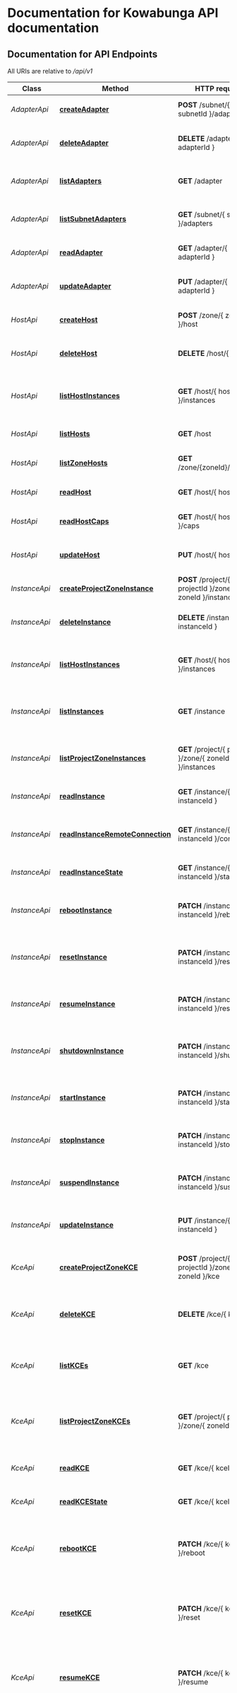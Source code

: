# Documentation for Kowabunga API documentation

<a name="documentation-for-api-endpoints"></a>
## Documentation for API Endpoints

All URIs are relative to */api/v1*

| Class | Method | HTTP request | Description |
|------------ | ------------- | ------------- | -------------|
| *AdapterApi* | [**createAdapter**](Apis/AdapterApi.md#createadapter) | **POST** /subnet/{ subnetId }/adapter | Creates a new network adapter. |
*AdapterApi* | [**deleteAdapter**](Apis/AdapterApi.md#deleteadapter) | **DELETE** /adapter/{ adapterId } | Deletes an existing network adapter. |
*AdapterApi* | [**listAdapters**](Apis/AdapterApi.md#listadapters) | **GET** /adapter | Returns the IDs of network adapter objects. |
*AdapterApi* | [**listSubnetAdapters**](Apis/AdapterApi.md#listsubnetadapters) | **GET** /subnet/{ subnetId }/adapters | Returns the IDs of network adapter objects. |
*AdapterApi* | [**readAdapter**](Apis/AdapterApi.md#readadapter) | **GET** /adapter/{ adapterId } | Returns a network adapter. |
*AdapterApi* | [**updateAdapter**](Apis/AdapterApi.md#updateadapter) | **PUT** /adapter/{ adapterId } | Updates a network adapter configuration. |
| *HostApi* | [**createHost**](Apis/HostApi.md#createhost) | **POST** /zone/{ zoneId }/host | Creates a new computing host. |
*HostApi* | [**deleteHost**](Apis/HostApi.md#deletehost) | **DELETE** /host/{ hostId } | Deletes an existing computing host. |
*HostApi* | [**listHostInstances**](Apis/HostApi.md#listhostinstances) | **GET** /host/{ hostId }/instances | Returns the IDs of virtual machine instance objects. |
*HostApi* | [**listHosts**](Apis/HostApi.md#listhosts) | **GET** /host | Returns the IDs of computing host objects. |
*HostApi* | [**listZoneHosts**](Apis/HostApi.md#listzonehosts) | **GET** /zone/{zoneId}/hosts | Returns the IDs of computing host objects. |
*HostApi* | [**readHost**](Apis/HostApi.md#readhost) | **GET** /host/{ hostId } | Returns a computing host. |
*HostApi* | [**readHostCaps**](Apis/HostApi.md#readhostcaps) | **GET** /host/{ hostId }/caps | Returns a computing host capability. |
*HostApi* | [**updateHost**](Apis/HostApi.md#updatehost) | **PUT** /host/{ hostId } | Updates a computing host configuration. |
| *InstanceApi* | [**createProjectZoneInstance**](Apis/InstanceApi.md#createprojectzoneinstance) | **POST** /project/{ projectId }/zone/{ zoneId }/instance | Creates a new virtual machine instance. |
*InstanceApi* | [**deleteInstance**](Apis/InstanceApi.md#deleteinstance) | **DELETE** /instance/{ instanceId } | Deletes an existing virtual machine instance. |
*InstanceApi* | [**listHostInstances**](Apis/InstanceApi.md#listhostinstances) | **GET** /host/{ hostId }/instances | Returns the IDs of virtual machine instance objects. |
*InstanceApi* | [**listInstances**](Apis/InstanceApi.md#listinstances) | **GET** /instance | Returns the IDs of virtual machine instance objects. |
*InstanceApi* | [**listProjectZoneInstances**](Apis/InstanceApi.md#listprojectzoneinstances) | **GET** /project/{ projectId }/zone/{ zoneId }/instances | Returns the IDs of virtual machine instance objects. |
*InstanceApi* | [**readInstance**](Apis/InstanceApi.md#readinstance) | **GET** /instance/{ instanceId } | Returns a virtual machine instance. |
*InstanceApi* | [**readInstanceRemoteConnection**](Apis/InstanceApi.md#readinstanceremoteconnection) | **GET** /instance/{ instanceId }/connect | Returns a virtual machine instance remote access characteristics. |
*InstanceApi* | [**readInstanceState**](Apis/InstanceApi.md#readinstancestate) | **GET** /instance/{ instanceId }/state | Returns a virtual machine instance state. |
*InstanceApi* | [**rebootInstance**](Apis/InstanceApi.md#rebootinstance) | **PATCH** /instance/{ instanceId }/reboot | Performs a virtual machine instance software reboot. |
*InstanceApi* | [**resetInstance**](Apis/InstanceApi.md#resetinstance) | **PATCH** /instance/{ instanceId }/reset | Performs a virtual machine instance hardware reset. |
*InstanceApi* | [**resumeInstance**](Apis/InstanceApi.md#resumeinstance) | **PATCH** /instance/{ instanceId }/resume | Performs a virtual machine instance software PM resume. |
*InstanceApi* | [**shutdownInstance**](Apis/InstanceApi.md#shutdowninstance) | **PATCH** /instance/{ instanceId }/shutdown | Performs a virtual machine instance software shutdown. |
*InstanceApi* | [**startInstance**](Apis/InstanceApi.md#startinstance) | **PATCH** /instance/{ instanceId }/start | Performs a virtual machine instance hardware boot-up. |
*InstanceApi* | [**stopInstance**](Apis/InstanceApi.md#stopinstance) | **PATCH** /instance/{ instanceId }/stop | Performs a virtual machine instance hardware stop. |
*InstanceApi* | [**suspendInstance**](Apis/InstanceApi.md#suspendinstance) | **PATCH** /instance/{ instanceId }/suspend | Performs a virtual machine instance software PM suspend. |
*InstanceApi* | [**updateInstance**](Apis/InstanceApi.md#updateinstance) | **PUT** /instance/{ instanceId } | Updates a virtual machine instance configuration. |
| *KceApi* | [**createProjectZoneKCE**](Apis/KceApi.md#createprojectzonekce) | **POST** /project/{ projectId }/zone/{ zoneId }/kce | Creates a new KCE (Kowabunga Compute Engine). |
*KceApi* | [**deleteKCE**](Apis/KceApi.md#deletekce) | **DELETE** /kce/{ kceId } | Deletes an existing KCE (Kowabunga Compute Engine). |
*KceApi* | [**listKCEs**](Apis/KceApi.md#listkces) | **GET** /kce | Returns the IDs of KCE (Kowabunga Compute Engine) objects. |
*KceApi* | [**listProjectZoneKCEs**](Apis/KceApi.md#listprojectzonekces) | **GET** /project/{ projectId }/zone/{ zoneId }/kces | Returns the IDs of KCE (Kowabunga Compute Engine) objects. |
*KceApi* | [**readKCE**](Apis/KceApi.md#readkce) | **GET** /kce/{ kceId } | Returns a KCE (Kowabunga Compute Engine). |
*KceApi* | [**readKCEState**](Apis/KceApi.md#readkcestate) | **GET** /kce/{ kceId }/state | Returns a virtual machine instance state. |
*KceApi* | [**rebootKCE**](Apis/KceApi.md#rebootkce) | **PATCH** /kce/{ kceId }/reboot | Performs a KCE (Kowabunga Compute Engine) software reboot. |
*KceApi* | [**resetKCE**](Apis/KceApi.md#resetkce) | **PATCH** /kce/{ kceId }/reset | Performs a KCE (Kowabunga Compute Engine) hardware reset. |
*KceApi* | [**resumeKCE**](Apis/KceApi.md#resumekce) | **PATCH** /kce/{ kceId }/resume | Performs a KCE (Kowabunga Compute Engine) software PM resume. |
*KceApi* | [**shutdownKCE**](Apis/KceApi.md#shutdownkce) | **PATCH** /kce/{ kceId }/shutdown | Performs a KCE (Kowabunga Compute Engine) software shutdown. |
*KceApi* | [**startKCE**](Apis/KceApi.md#startkce) | **PATCH** /kce/{ kceId }/start | Performs a KCE (Kowabunga Compute Engine) hardware boot-up. |
*KceApi* | [**stopKCE**](Apis/KceApi.md#stopkce) | **PATCH** /kce/{ kceId }/stop | Performs a KCE (Kowabunga Compute Engine) hardware stop. |
*KceApi* | [**suspendKCE**](Apis/KceApi.md#suspendkce) | **PATCH** /kce/{ kceId }/suspend | Performs a KCE (Kowabunga Compute Engine) software PM suspend. |
*KceApi* | [**updateKCE**](Apis/KceApi.md#updatekce) | **PUT** /kce/{ kceId } | Updates a KCE (Kowabunga Compute Engine) configuration. |
| *KfsApi* | [**createProjectZoneKFS**](Apis/KfsApi.md#createprojectzonekfs) | **POST** /project/{ projectId }/zone/{ zoneId }/kfs | Creates a new KFS (Kowabunga File System). |
*KfsApi* | [**deleteKFS**](Apis/KfsApi.md#deletekfs) | **DELETE** /kfs/{ kfsId } | Deletes an existing KFS (Kowabunga File System). |
*KfsApi* | [**listKFSs**](Apis/KfsApi.md#listkfss) | **GET** /kfs | Returns the IDs of KFS (Kowabunga File System) objects. |
*KfsApi* | [**listProjectZoneKFSs**](Apis/KfsApi.md#listprojectzonekfss) | **GET** /project/{ projectId }/zone/{ zoneId }/kfs | Returns the IDs of KFS (Kowabunga File System) objects. |
*KfsApi* | [**listStorageNFSKFSs**](Apis/KfsApi.md#liststoragenfskfss) | **GET** /nfs/{ nfsId }/kfs | Returns the IDs of KFS (Kowabunga File System) objects. |
*KfsApi* | [**readKFS**](Apis/KfsApi.md#readkfs) | **GET** /kfs/{ kfsId } | Returns a KFS (Kowabunga File System). |
*KfsApi* | [**updateKFS**](Apis/KfsApi.md#updatekfs) | **PUT** /kfs/{ kfsId } | Updates a KFS (Kowabunga File System) configuration. |
| *KgwApi* | [**createProjectZoneKGW**](Apis/KgwApi.md#createprojectzonekgw) | **POST** /project/{ projectId }/zone/{ zoneId }/kgw | Creates a new KGW (Kowabunga Network Gateway). |
*KgwApi* | [**deleteKGW**](Apis/KgwApi.md#deletekgw) | **DELETE** /kgw/kgwId } | Deletes an existing KGW (Kowabunga Network Gateway). |
*KgwApi* | [**listKGWs**](Apis/KgwApi.md#listkgws) | **GET** /kgw | Returns the IDs of KGW (Kowabunga Network Gateway) objects. |
*KgwApi* | [**listProjectZoneKGWs**](Apis/KgwApi.md#listprojectzonekgws) | **GET** /project/{ projectId }/zone/{ zoneId }/kgws | Returns the IDs of KGW (Kowabunga Network Gateway) objects. |
*KgwApi* | [**readKGW**](Apis/KgwApi.md#readkgw) | **GET** /kgw/kgwId } | Returns a KGW (Kowabunga Network Gateway). |
*KgwApi* | [**updateKGW**](Apis/KgwApi.md#updatekgw) | **PUT** /kgw/kgwId } | Updates a KGW (Kowabunga Network Gateway) configuration. |
| *NetgwApi* | [**createNetGW**](Apis/NetgwApi.md#createnetgw) | **POST** /zone/{ zoneId }/netgw | Creates a new Iris network gateway. |
*NetgwApi* | [**deleteNetGW**](Apis/NetgwApi.md#deletenetgw) | **DELETE** /netgw/{ netgwId } | Deletes an existing Iris network gateway. |
*NetgwApi* | [**listNetGWs**](Apis/NetgwApi.md#listnetgws) | **GET** /netgw | Returns the IDs of Iris network gateway objects. |
*NetgwApi* | [**listZoneNetGWs**](Apis/NetgwApi.md#listzonenetgws) | **GET** /zone/{ zoneId }/netgws | Returns the IDs of Iris network gateway objects. |
*NetgwApi* | [**readNetGW**](Apis/NetgwApi.md#readnetgw) | **GET** /netgw/{ netgwId } | Returns a Iris network gateway. |
*NetgwApi* | [**updateNetGW**](Apis/NetgwApi.md#updatenetgw) | **PUT** /netgw/{ netgwId } | Updates a Iris network gateway configuration. |
| *NfsApi* | [**createStorageNFS**](Apis/NfsApi.md#createstoragenfs) | **POST** /zone/{ zoneId }/nfs | Creates a new NFS storage. |
*NfsApi* | [**deleteStorageNFS**](Apis/NfsApi.md#deletestoragenfs) | **DELETE** /nfs/{ nfsId } | Deletes an existing NFS storage. |
*NfsApi* | [**listStorageNFSKFSs**](Apis/NfsApi.md#liststoragenfskfss) | **GET** /nfs/{ nfsId }/kfs | Returns the IDs of KFS (Kowabunga File System) objects. |
*NfsApi* | [**listStorageNFSs**](Apis/NfsApi.md#liststoragenfss) | **GET** /nfs | Returns the IDs of NFS storage objects. |
*NfsApi* | [**listZoneStorageNFSs**](Apis/NfsApi.md#listzonestoragenfss) | **GET** /zone/{ zoneId }/nfs | Returns the IDs of NFS storage objects. |
*NfsApi* | [**readStorageNFS**](Apis/NfsApi.md#readstoragenfs) | **GET** /nfs/{ nfsId } | Returns a NFS storage. |
*NfsApi* | [**setZoneDefaultStorageNFS**](Apis/NfsApi.md#setzonedefaultstoragenfs) | **PATCH** /zone/{ zoneId }/nfs/{ nfsId }/default | Performs a availability zone setting of default NFS storage. |
*NfsApi* | [**updateStorageNFS**](Apis/NfsApi.md#updatestoragenfs) | **PUT** /nfs/{ nfsId } | Updates a NFS storage configuration. |
| *PoolApi* | [**createStoragePool**](Apis/PoolApi.md#createstoragepool) | **POST** /zone/{ zoneId }/pool | Creates a new storage pool. |
*PoolApi* | [**createTemplate**](Apis/PoolApi.md#createtemplate) | **POST** /pool/{ poolId }/template | Creates a new image template. |
*PoolApi* | [**deleteStoragePool**](Apis/PoolApi.md#deletestoragepool) | **DELETE** /pool/{ poolId } | Deletes an existing storage pool. |
*PoolApi* | [**listStoragePoolTemplates**](Apis/PoolApi.md#liststoragepooltemplates) | **GET** /pool/{ poolId }/templates | Returns the IDs of image template objects. |
*PoolApi* | [**listStoragePoolVolumes**](Apis/PoolApi.md#liststoragepoolvolumes) | **GET** /pool/{ poolId }/volumes | Returns the IDs of storage volume objects. |
*PoolApi* | [**listStoragePools**](Apis/PoolApi.md#liststoragepools) | **GET** /pool | Returns the IDs of storage pool objects. |
*PoolApi* | [**listZoneStoragePools**](Apis/PoolApi.md#listzonestoragepools) | **GET** /zone/{ zoneId }/pools | Returns the IDs of storage pool objects. |
*PoolApi* | [**readStoragePool**](Apis/PoolApi.md#readstoragepool) | **GET** /pool/{ poolId } | Returns a storage pool. |
*PoolApi* | [**setStoragePoolDefaultTemplate**](Apis/PoolApi.md#setstoragepooldefaulttemplate) | **PATCH** /pool/{ poolId }/template/{ templateId }/default | Performs a storage pool setting of default template. |
*PoolApi* | [**setZoneDefaultStoragePool**](Apis/PoolApi.md#setzonedefaultstoragepool) | **PATCH** /zone/{ zoneId }/pool/{ poolId }/default | Performs a availability zone setting of default storage pool. |
*PoolApi* | [**updateStoragePool**](Apis/PoolApi.md#updatestoragepool) | **PUT** /pool/{ poolId } | Updates a storage pool configuration. |
| *ProjectApi* | [**createProject**](Apis/ProjectApi.md#createproject) | **POST** /project | Creates a new project. |
*ProjectApi* | [**createProjectDnsRecord**](Apis/ProjectApi.md#createprojectdnsrecord) | **POST** /project/{ projectId }/record | Creates a new DNS record. |
*ProjectApi* | [**createProjectZoneInstance**](Apis/ProjectApi.md#createprojectzoneinstance) | **POST** /project/{ projectId }/zone/{ zoneId }/instance | Creates a new virtual machine instance. |
*ProjectApi* | [**createProjectZoneKCE**](Apis/ProjectApi.md#createprojectzonekce) | **POST** /project/{ projectId }/zone/{ zoneId }/kce | Creates a new KCE (Kowabunga Compute Engine). |
*ProjectApi* | [**createProjectZoneKFS**](Apis/ProjectApi.md#createprojectzonekfs) | **POST** /project/{ projectId }/zone/{ zoneId }/kfs | Creates a new KFS (Kowabunga File System). |
*ProjectApi* | [**createProjectZoneKGW**](Apis/ProjectApi.md#createprojectzonekgw) | **POST** /project/{ projectId }/zone/{ zoneId }/kgw | Creates a new KGW (Kowabunga Network Gateway). |
*ProjectApi* | [**createProjectZoneVolume**](Apis/ProjectApi.md#createprojectzonevolume) | **POST** /project/{ projectId }/zone/{ zoneId }/volume | Creates a new storage volume. |
*ProjectApi* | [**deleteProject**](Apis/ProjectApi.md#deleteproject) | **DELETE** /project/{ projectId } | Deletes an existing project. |
*ProjectApi* | [**listProjectDnsRecords**](Apis/ProjectApi.md#listprojectdnsrecords) | **GET** /project/{ projectId}/records | Returns the IDs of DNS record objects. |
*ProjectApi* | [**listProjectZoneInstances**](Apis/ProjectApi.md#listprojectzoneinstances) | **GET** /project/{ projectId }/zone/{ zoneId }/instances | Returns the IDs of virtual machine instance objects. |
*ProjectApi* | [**listProjectZoneKCEs**](Apis/ProjectApi.md#listprojectzonekces) | **GET** /project/{ projectId }/zone/{ zoneId }/kces | Returns the IDs of KCE (Kowabunga Compute Engine) objects. |
*ProjectApi* | [**listProjectZoneKFSs**](Apis/ProjectApi.md#listprojectzonekfss) | **GET** /project/{ projectId }/zone/{ zoneId }/kfs | Returns the IDs of KFS (Kowabunga File System) objects. |
*ProjectApi* | [**listProjectZoneKGWs**](Apis/ProjectApi.md#listprojectzonekgws) | **GET** /project/{ projectId }/zone/{ zoneId }/kgws | Returns the IDs of KGW (Kowabunga Network Gateway) objects. |
*ProjectApi* | [**listProjectZoneVolumes**](Apis/ProjectApi.md#listprojectzonevolumes) | **GET** /project/{ projectId }/zone/{ zoneId }/volumes | Returns the IDs of storage volume objects. |
*ProjectApi* | [**listProjects**](Apis/ProjectApi.md#listprojects) | **GET** /project | Returns the IDs of project objects. |
*ProjectApi* | [**readProject**](Apis/ProjectApi.md#readproject) | **GET** /project/{ projectId } | Returns a project. |
*ProjectApi* | [**readProjectCost**](Apis/ProjectApi.md#readprojectcost) | **GET** /project/{ projectId }/cost | Returns a resource cost. |
*ProjectApi* | [**readProjectUsage**](Apis/ProjectApi.md#readprojectusage) | **GET** /project/{ projectId }/usage | Returns a global project resource quotas/usage (0 for unlimited). |
*ProjectApi* | [**updateProject**](Apis/ProjectApi.md#updateproject) | **PUT** /project/{ projectId } | Updates a project configuration. |
| *RecordApi* | [**createProjectDnsRecord**](Apis/RecordApi.md#createprojectdnsrecord) | **POST** /project/{ projectId }/record | Creates a new DNS record. |
*RecordApi* | [**deleteDnsRecord**](Apis/RecordApi.md#deletednsrecord) | **DELETE** /record/{ recordId } | Deletes an existing DNS record. |
*RecordApi* | [**listProjectDnsRecords**](Apis/RecordApi.md#listprojectdnsrecords) | **GET** /project/{ projectId}/records | Returns the IDs of DNS record objects. |
*RecordApi* | [**readDnsRecord**](Apis/RecordApi.md#readdnsrecord) | **GET** /record/{ recordId } | Returns a DNS record. |
*RecordApi* | [**updateDnsRecord**](Apis/RecordApi.md#updatednsrecord) | **PUT** /record/{ recordId } | Updates a DNS record configuration. |
| *RegionApi* | [**createRegion**](Apis/RegionApi.md#createregion) | **POST** /region | Creates a new region. |
*RegionApi* | [**createZone**](Apis/RegionApi.md#createzone) | **POST** /region/{ regionId }/zone | Creates a new availability zone. |
*RegionApi* | [**deleteRegion**](Apis/RegionApi.md#deleteregion) | **DELETE** /region/{ regionId } | Deletes an existing region. |
*RegionApi* | [**listRegionZones**](Apis/RegionApi.md#listregionzones) | **GET** /region/{regionId}/zones | Returns the IDs of availability zone objects. |
*RegionApi* | [**listRegions**](Apis/RegionApi.md#listregions) | **GET** /region | Returns the IDs of region objects. |
*RegionApi* | [**readRegion**](Apis/RegionApi.md#readregion) | **GET** /region/{ regionId } | Returns a region. |
*RegionApi* | [**updateRegion**](Apis/RegionApi.md#updateregion) | **PUT** /region/{ regionId } | Updates a region configuration. |
| *SubnetApi* | [**createAdapter**](Apis/SubnetApi.md#createadapter) | **POST** /subnet/{ subnetId }/adapter | Creates a new network adapter. |
*SubnetApi* | [**createSubnet**](Apis/SubnetApi.md#createsubnet) | **POST** /vnet/{ vnetId }/subnet | Creates a new network subnet. |
*SubnetApi* | [**deleteSubnet**](Apis/SubnetApi.md#deletesubnet) | **DELETE** /subnet/{ subnetId } | Deletes an existing network subnet. |
*SubnetApi* | [**listSubnetAdapters**](Apis/SubnetApi.md#listsubnetadapters) | **GET** /subnet/{ subnetId }/adapters | Returns the IDs of network adapter objects. |
*SubnetApi* | [**listSubnets**](Apis/SubnetApi.md#listsubnets) | **GET** /subnet | Returns the IDs of network subnet objects. |
*SubnetApi* | [**listVNetSubnets**](Apis/SubnetApi.md#listvnetsubnets) | **GET** /vnet/{ vnetId }/subnets | Returns the IDs of network subnet objects. |
*SubnetApi* | [**readSubnet**](Apis/SubnetApi.md#readsubnet) | **GET** /subnet/{ subnetId } | Returns a network subnet. |
*SubnetApi* | [**setVNetDefaultSubnet**](Apis/SubnetApi.md#setvnetdefaultsubnet) | **PATCH** /vnet/{ vnetId }/subnet/{ subnetId }/default | Performs a virtual network setting of default network subnet. |
*SubnetApi* | [**updateSubnet**](Apis/SubnetApi.md#updatesubnet) | **PUT** /subnet/{ subnetId } | Updates a network subnet configuration. |
| *TemplateApi* | [**createTemplate**](Apis/TemplateApi.md#createtemplate) | **POST** /pool/{ poolId }/template | Creates a new image template. |
*TemplateApi* | [**deleteTemplate**](Apis/TemplateApi.md#deletetemplate) | **DELETE** /template/{ templateId } | Deletes an existing image template. |
*TemplateApi* | [**listStoragePoolTemplates**](Apis/TemplateApi.md#liststoragepooltemplates) | **GET** /pool/{ poolId }/templates | Returns the IDs of image template objects. |
*TemplateApi* | [**listTemplates**](Apis/TemplateApi.md#listtemplates) | **GET** /template | Returns the IDs of image template objects. |
*TemplateApi* | [**readTemplate**](Apis/TemplateApi.md#readtemplate) | **GET** /template/{ templateId } | Returns a image template. |
*TemplateApi* | [**setStoragePoolDefaultTemplate**](Apis/TemplateApi.md#setstoragepooldefaulttemplate) | **PATCH** /pool/{ poolId }/template/{ templateId }/default | Performs a storage pool setting of default template. |
*TemplateApi* | [**updateTemplate**](Apis/TemplateApi.md#updatetemplate) | **PUT** /template/{ templateId } | Updates a image template configuration. |
| *VnetApi* | [**createSubnet**](Apis/VnetApi.md#createsubnet) | **POST** /vnet/{ vnetId }/subnet | Creates a new network subnet. |
*VnetApi* | [**createVNet**](Apis/VnetApi.md#createvnet) | **POST** /zone/{ zoneId }/vnet | Creates a new virtual network. |
*VnetApi* | [**deleteVNet**](Apis/VnetApi.md#deletevnet) | **DELETE** /vnet/{ vnetId } | Deletes an existing virtual network. |
*VnetApi* | [**listVNetSubnets**](Apis/VnetApi.md#listvnetsubnets) | **GET** /vnet/{ vnetId }/subnets | Returns the IDs of network subnet objects. |
*VnetApi* | [**listVNets**](Apis/VnetApi.md#listvnets) | **GET** /vnet | Returns the IDs of virtual network objects. |
*VnetApi* | [**listZoneVNets**](Apis/VnetApi.md#listzonevnets) | **GET** /zone/{ zoneId }/vnets | Returns the IDs of virtual network objects. |
*VnetApi* | [**readVNet**](Apis/VnetApi.md#readvnet) | **GET** /vnet/{ vnetId } | Returns a virtual network. |
*VnetApi* | [**setVNetDefaultSubnet**](Apis/VnetApi.md#setvnetdefaultsubnet) | **PATCH** /vnet/{ vnetId }/subnet/{ subnetId }/default | Performs a virtual network setting of default network subnet. |
*VnetApi* | [**updateVNet**](Apis/VnetApi.md#updatevnet) | **PUT** /vnet/{ vnetId } | Updates a virtual network configuration. |
| *VolumeApi* | [**createProjectZoneVolume**](Apis/VolumeApi.md#createprojectzonevolume) | **POST** /project/{ projectId }/zone/{ zoneId }/volume | Creates a new storage volume. |
*VolumeApi* | [**deleteVolume**](Apis/VolumeApi.md#deletevolume) | **DELETE** /volume/{ volumeId } | Deletes an existing storage volume. |
*VolumeApi* | [**listProjectZoneVolumes**](Apis/VolumeApi.md#listprojectzonevolumes) | **GET** /project/{ projectId }/zone/{ zoneId }/volumes | Returns the IDs of storage volume objects. |
*VolumeApi* | [**listStoragePoolVolumes**](Apis/VolumeApi.md#liststoragepoolvolumes) | **GET** /pool/{ poolId }/volumes | Returns the IDs of storage volume objects. |
*VolumeApi* | [**listVolumes**](Apis/VolumeApi.md#listvolumes) | **GET** /volume | Returns the IDs of storage volume objects. |
*VolumeApi* | [**readVolume**](Apis/VolumeApi.md#readvolume) | **GET** /volume/{ volumeId } | Returns a storage volume. |
*VolumeApi* | [**updateVolume**](Apis/VolumeApi.md#updatevolume) | **PUT** /volume/{ volumeId } | Updates a storage volume configuration. |
| *ZoneApi* | [**createHost**](Apis/ZoneApi.md#createhost) | **POST** /zone/{ zoneId }/host | Creates a new computing host. |
*ZoneApi* | [**createNetGW**](Apis/ZoneApi.md#createnetgw) | **POST** /zone/{ zoneId }/netgw | Creates a new Iris network gateway. |
*ZoneApi* | [**createProjectZoneInstance**](Apis/ZoneApi.md#createprojectzoneinstance) | **POST** /project/{ projectId }/zone/{ zoneId }/instance | Creates a new virtual machine instance. |
*ZoneApi* | [**createProjectZoneKCE**](Apis/ZoneApi.md#createprojectzonekce) | **POST** /project/{ projectId }/zone/{ zoneId }/kce | Creates a new KCE (Kowabunga Compute Engine). |
*ZoneApi* | [**createProjectZoneKFS**](Apis/ZoneApi.md#createprojectzonekfs) | **POST** /project/{ projectId }/zone/{ zoneId }/kfs | Creates a new KFS (Kowabunga File System). |
*ZoneApi* | [**createProjectZoneKGW**](Apis/ZoneApi.md#createprojectzonekgw) | **POST** /project/{ projectId }/zone/{ zoneId }/kgw | Creates a new KGW (Kowabunga Network Gateway). |
*ZoneApi* | [**createProjectZoneVolume**](Apis/ZoneApi.md#createprojectzonevolume) | **POST** /project/{ projectId }/zone/{ zoneId }/volume | Creates a new storage volume. |
*ZoneApi* | [**createStorageNFS**](Apis/ZoneApi.md#createstoragenfs) | **POST** /zone/{ zoneId }/nfs | Creates a new NFS storage. |
*ZoneApi* | [**createStoragePool**](Apis/ZoneApi.md#createstoragepool) | **POST** /zone/{ zoneId }/pool | Creates a new storage pool. |
*ZoneApi* | [**createVNet**](Apis/ZoneApi.md#createvnet) | **POST** /zone/{ zoneId }/vnet | Creates a new virtual network. |
*ZoneApi* | [**createZone**](Apis/ZoneApi.md#createzone) | **POST** /region/{ regionId }/zone | Creates a new availability zone. |
*ZoneApi* | [**deleteZone**](Apis/ZoneApi.md#deletezone) | **DELETE** /zone/{ zoneId } | Deletes an existing availability zone. |
*ZoneApi* | [**listProjectZoneInstances**](Apis/ZoneApi.md#listprojectzoneinstances) | **GET** /project/{ projectId }/zone/{ zoneId }/instances | Returns the IDs of virtual machine instance objects. |
*ZoneApi* | [**listProjectZoneKCEs**](Apis/ZoneApi.md#listprojectzonekces) | **GET** /project/{ projectId }/zone/{ zoneId }/kces | Returns the IDs of KCE (Kowabunga Compute Engine) objects. |
*ZoneApi* | [**listProjectZoneKFSs**](Apis/ZoneApi.md#listprojectzonekfss) | **GET** /project/{ projectId }/zone/{ zoneId }/kfs | Returns the IDs of KFS (Kowabunga File System) objects. |
*ZoneApi* | [**listProjectZoneKGWs**](Apis/ZoneApi.md#listprojectzonekgws) | **GET** /project/{ projectId }/zone/{ zoneId }/kgws | Returns the IDs of KGW (Kowabunga Network Gateway) objects. |
*ZoneApi* | [**listProjectZoneVolumes**](Apis/ZoneApi.md#listprojectzonevolumes) | **GET** /project/{ projectId }/zone/{ zoneId }/volumes | Returns the IDs of storage volume objects. |
*ZoneApi* | [**listRegionZones**](Apis/ZoneApi.md#listregionzones) | **GET** /region/{regionId}/zones | Returns the IDs of availability zone objects. |
*ZoneApi* | [**listZoneHosts**](Apis/ZoneApi.md#listzonehosts) | **GET** /zone/{zoneId}/hosts | Returns the IDs of computing host objects. |
*ZoneApi* | [**listZoneNetGWs**](Apis/ZoneApi.md#listzonenetgws) | **GET** /zone/{ zoneId }/netgws | Returns the IDs of Iris network gateway objects. |
*ZoneApi* | [**listZoneStorageNFSs**](Apis/ZoneApi.md#listzonestoragenfss) | **GET** /zone/{ zoneId }/nfs | Returns the IDs of NFS storage objects. |
*ZoneApi* | [**listZoneStoragePools**](Apis/ZoneApi.md#listzonestoragepools) | **GET** /zone/{ zoneId }/pools | Returns the IDs of storage pool objects. |
*ZoneApi* | [**listZoneVNets**](Apis/ZoneApi.md#listzonevnets) | **GET** /zone/{ zoneId }/vnets | Returns the IDs of virtual network objects. |
*ZoneApi* | [**listZones**](Apis/ZoneApi.md#listzones) | **GET** /zone | Returns the IDs of availability zone objects. |
*ZoneApi* | [**readZone**](Apis/ZoneApi.md#readzone) | **GET** /zone/{ zoneId } | Returns a availability zone. |
*ZoneApi* | [**setZoneDefaultStorageNFS**](Apis/ZoneApi.md#setzonedefaultstoragenfs) | **PATCH** /zone/{ zoneId }/nfs/{ nfsId }/default | Performs a availability zone setting of default NFS storage. |
*ZoneApi* | [**setZoneDefaultStoragePool**](Apis/ZoneApi.md#setzonedefaultstoragepool) | **PATCH** /zone/{ zoneId }/pool/{ poolId }/default | Performs a availability zone setting of default storage pool. |
*ZoneApi* | [**updateZone**](Apis/ZoneApi.md#updatezone) | **PUT** /zone/{ zoneId } | Updates a availability zone configuration. |


<a name="documentation-for-models"></a>
## Documentation for Models

 - [Adapter](./Models/Adapter.md)
 - [ApiErrorBadRequest](./Models/ApiErrorBadRequest.md)
 - [ApiErrorConflict](./Models/ApiErrorConflict.md)
 - [ApiErrorForbidden](./Models/ApiErrorForbidden.md)
 - [ApiErrorInsufficientStorage](./Models/ApiErrorInsufficientStorage.md)
 - [ApiErrorNotFound](./Models/ApiErrorNotFound.md)
 - [ApiErrorUnauthorized](./Models/ApiErrorUnauthorized.md)
 - [ApiErrorUnprocessableEntity](./Models/ApiErrorUnprocessableEntity.md)
 - [Cost](./Models/Cost.md)
 - [DnsRecord](./Models/DnsRecord.md)
 - [Host](./Models/Host.md)
 - [HostCPU](./Models/HostCPU.md)
 - [HostCaps](./Models/HostCaps.md)
 - [HostTLS](./Models/HostTLS.md)
 - [Instance](./Models/Instance.md)
 - [InstanceRemoteAccess](./Models/InstanceRemoteAccess.md)
 - [InstanceState](./Models/InstanceState.md)
 - [IpRange](./Models/IpRange.md)
 - [KCE](./Models/KCE.md)
 - [KFS](./Models/KFS.md)
 - [KGW](./Models/KGW.md)
 - [KGWNat](./Models/KGWNat.md)
 - [Metadata](./Models/Metadata.md)
 - [NetGW](./Models/NetGW.md)
 - [Project](./Models/Project.md)
 - [ProjectResources](./Models/ProjectResources.md)
 - [Region](./Models/Region.md)
 - [StorageNFS](./Models/StorageNFS.md)
 - [StoragePool](./Models/StoragePool.md)
 - [Subnet](./Models/Subnet.md)
 - [Template](./Models/Template.md)
 - [VNet](./Models/VNet.md)
 - [Volume](./Models/Volume.md)
 - [Zone](./Models/Zone.md)
 - [ZoneSubnet](./Models/ZoneSubnet.md)


<a name="documentation-for-authorization"></a>
## Documentation for Authorization

<a name="ApiKeyAuth"></a>
### ApiKeyAuth

- **Type**: API key
- **API key parameter name**: X-API-Key
- **Location**: HTTP header

<a name="BearerAuth"></a>
### BearerAuth

- **Type**: HTTP Bearer Token authentication

<a name="TokenAuth"></a>
### TokenAuth

- **Type**: API key
- **API key parameter name**: x-token
- **Location**: HTTP header

